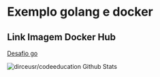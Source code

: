 # Exemplo golang e docker

## Link Imagem Docker Hub

[Desafio go](https://hub.docker.com/r/dirceusr/codeeducation)


<img aling="left" alt="dirceusr/codeeducation Github Stats" 
src="https://github-readme-stats.vercel.app/api?username=dirceusr&show_icons=true"/>     
     


